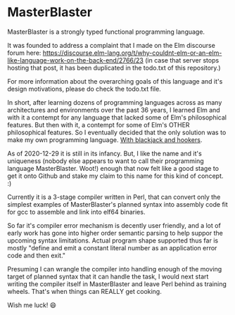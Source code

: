 # MasterBlaster
MasterBlaster is a strongly typed functional programming language.

It was founded to address a complaint that I made on the Elm discourse forum here:
https://discourse.elm-lang.org/t/why-couldnt-elm-or-an-elm-like-language-work-on-the-back-end/2766/23
(in case that server stops hosting that post, it has been duplicated in the todo.txt of this repository.)

For more information about the overarching goals of this language and it's design motivations, please do check the todo.txt file.

In short, after learning dozens of programming languages across as many architectures and environments over the past 36 years, I learned Elm and with it a contempt for any language that lacked some of Elm's philosophical features. But then with it, a contempt for some of Elm's OTHER philosophical features. So I eventually decided that the only solution was to make my own programming language. [With blackjack and hookers](https://www.youtube.com/watch?v=-94qrgxH35M).

As of 2020-12-29 it is still in its infancy. But, I like the name and it's uniqueness (nobody else appears to want to call their programming language MasterBlaster. Woot!) enough that now felt like a good stage to get it onto Github and stake my claim to this name for this kind of concept. :)

Currently it is a 3-stage compiler written in Perl, that can convert only the simplest examples of MasterBlaster's planned syntax into assembly code fit for gcc to assemble and link into elf64 binaries.

So far it's compiler error mechanism is decently user friendly, and a lot of early work has gone into higher order semantic parsing to help suppor the upcoming syntax limitations.
Actual program shape supported thus far is mostly "define and emit a constant literal number as an application error code and then exit."

Presuming I can wrangle the compiler into handling enough of the moving target of planned syntax that it can handle the task, I would next start writing the compiler itself in MasterBlaster and leave Perl behind as training wheels. That's when things can REALLY get cooking.

Wish me luck! 😄
